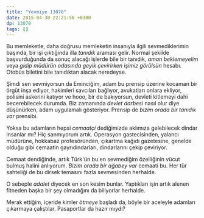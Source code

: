 ```yaml
---
title: "Yevmiye 13070"
date: 2015-04-30 22:21:56 +0300
dp: 13070
tags: []
---
```


Bu memleketle, daha doğrusu memleketin insanıyla ilgili
sevmediklerimin başında, bir işi çıktığında illa *tanıdık* araması
gelir. Normal şekilde başvurduğunda da sonuç alacağı işlerde bile bir
tanıdık, *aman beklemeyelim* veya *gidip müdürün odasında geyik
çevirirken işimiz görülsün* hesabı. Otobüs biletini bile tanıdıktan
alacak neredeyse.

Şimdi sen sevmiyorsun da Eminciğim, adam bu prensip üzerine kocaman
bir örgüt inşa ediyor, hakimleri savcıları bağlıyor, avukatları onlara
ekliyor, polisini askerini katıyor ve hooo, bir de bakıyorsun, devleti
kitlemeyi dahi becerebilecek durumda. Biz zamanında *devlet darbesi*
nasıl olur diye düşünürken, adam uygulamalı gösteriyor. Prensip de
*bizim orada bir tanıdık var* prensibi.

Yoksa bu adamların hepsi *cemaatçi* dediğimizde aklımıza gelebilecek
dindar insanlar mı? Hiç sanmıyorum artık. Operasyon gastecisinden,
yalancı müdürüne, hokkabaz profesöründen, çıkartma kağıdı gazetesine,
genelde olduğu gibi cemaatin gayrıdindarları, dindarlarını çekip
çeviriyor.

Cemaat dendiğinde, artık Türk'ün bu en sevmediğim özelliğinin vücut
bulmuş halini anlıyorum. *Bizim orada bir ağabey var* cemaati bu. Her
tür sahteliği de bu dirsek temasını fazla sevmesinden herhalde.

O sebeple *adalet* diyecek en son kesim bunlar. Yaptıkları işin artık
alenen fitneden başka bir şey olmadığını da biliyorlar herhalde.

Merak ettiğim, içeride kimler *ötmeye* başladı da, böyle bir aceleyle
adamları çıkarmaya çalıştılar. Pasaportlar da hazır mıydı?

